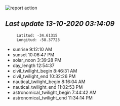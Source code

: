 ![report action](https://github.com/matiasz8/actions-for-reports/workflows/report%20action/badge.svg?branch=develop) 


## *****Last update 13-10-2020 03:14:09*****



		 Latitud: -34.61315
		 Longitud: -58.37723

 - sunrise 	 9:12:10 AM
 - sunset 	 10:06:47 PM
 - solar_noon 	 3:39:28 PM
 - day_length 	 12:54:37
 - civil_twilight_begin 	 8:46:31 AM
 - civil_twilight_end 	 10:32:26 PM
 - nautical_twilight_begin 	 8:16:04 AM
 - nautical_twilight_end 	 11:02:53 PM
 - astronomical_twilight_begin 	 7:44:42 AM
 - astronomical_twilight_end 	 11:34:14 PM
